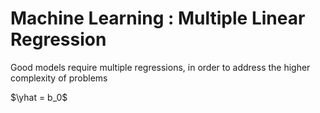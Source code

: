 # Machine Learning : Multiple Linear Regression

Good models require multiple regressions, in order to address the higher complexity of problems 

$\yhat = b_0$
